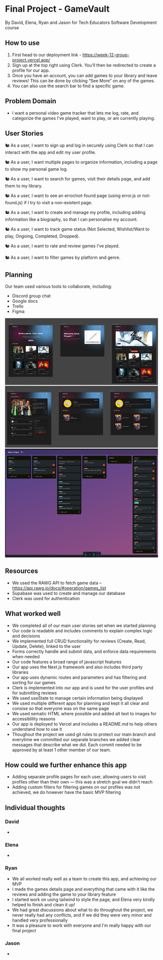 # Final Project - GameVault

By David, Elena, Ryan and Jason for Tech Educators Software Development course

## How to use

1. First head to our deployment link - https://week-12-group-project.vercel.app/
2. Sign up at the top right using Clerk. You’ll then be redirected to create a profile for our app.
3. Once you have an account, you can add games to your library and leave reviews! This can be done by clicking “See More” on any of the games.
4. You can also use the search bar to find a specific game.

## Problem Domain

- I want a personal video game tracker that lets me log, rate, and categorize the games I’ve played, want to play, or am currently playing.

## User Stories

🐿️ As a user, I want to sign up and log in securely using Clerk so that I can interact with the app and edit my user profile.

🐿️ As a user, I want multiple pages to organize information, including a page to show my personal game log.

🐿️ As a user, I want to search for games, visit their details page, and add them to my library.

🐿️ As a user, I want to see an error/not-found page (using error.js or not-found.js) if I try to visit a non-existent page.

🐿️ As a user, I want to create and manage my profile, including adding information like a biography, so that I can personalise my account.

🐿️ As a user, I want to track game status (Not Selected, Wishlist/Want to play, Ongoing, Completed, Dropped).

🐿️ As a user, I want to rate and review games I’ve played.

🐿️ As a user, I want to filter games by platform and genre.

## Planning

Our team used various tools to collaborate, including:

- Discord group chat
- Google docs
- Trello
- Figma

![Figma screenshot 1 with the home page, signin/up and games catalogue](planning_screenshots/figma1.png)
![Figma screenshot 2 with the games details, and 2 profile pages](planning_screenshots/figma2.png)
![Our trello board we used to keep uptodate with tasks](planning_screenshots/trello.png)

## Resources

- We used the RAWG API to fetch game data – https://api.rawg.io/docs/#operation/games_list
- Supabase was used to create and manage our database
- Clerk was used for authentication

## What worked well

- We completed all of our main user stories set when we started planning
- Our code is readable and includes comments to explain complex logic and decisions
- We implemented full CRUD functionality for reviews (Create, Read, Update, Delete), linked to the user
- Forms correctly handle and submit data, and enforce data requirements when needed
- Our code features a broad range of javascript features
- Our app uses the Next.js framework and also includes third party libraries
- Our app uses dynamic routes and parameters and has filtering and sorting for our games
- Clerk is implemented into our app and is used for the user profiles and for submitting reviews
- We used useState to manage certain information being displayed
- We used multiple different apps for planning and kept it all clear and consise so that everyone was on the same page
- We used sematic HTML where possible and added alt text to images for accessiblility reasons
- Our app is deployed to Vercel and includes a README.md to help others understand how to use it
- Thoughout the project we used git rules to protect our main branch and everytime we committed our separate branches we added clear messages that describe what we did. Each commit needed to be approved by at least 1 other member of our team.

## How could we further enhance this app

- Adding separate profile pages for each user, allowing users to visit profiles other than their own — this was a stretch goal we didn’t reach
- Adding custom filters for filtering games on our profiles was not achieved, we do however have the basic MVP filtering

## Individual thoughts

### David

-

### Elena

-

### Ryan

- We all worked really well as a team to create this app, and achieving our MVP
- I made the games details page and everything that came with it like the reviews and adding the game to your library feature
- I started work on using tailwind to style the page, and Elena very kindly helped to finish and clean it up!
- We had great discussions about what to do throughout the project, we never really had any conflicts, and if we did they were very minor and handled very professionally
- It was a pleasure to work with everyone and I'm really happy with our final project

### Jason

-
